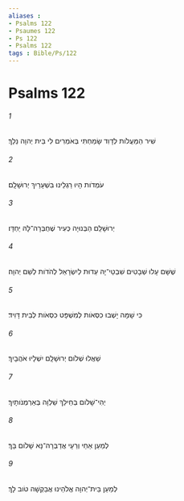 ```yaml
---
aliases : 
- Psalms 122
- Psaumes 122
- Ps 122
- Psalms 122
tags : Bible/Ps/122
---
```


# Psalms 122

###### 1
שִׁיר הַמַּעֲלֹות לְדָוִד שָׂמַחְתִּי בְּאֹמְרִים לִי בֵּית יְהוָה נֵלֵךְ׃
###### 2
עֹמְדֹות הָיוּ רַגְלֵינוּ בִּשְׁעָרַיִךְ יְרוּשָׁלִָם׃
###### 3
יְרוּשָׁלִַם הַבְּנוּיָה כְּעִיר שֶׁחֻבְּרָה־לָּהּ יַחְדָּו׃
###### 4
שֶׁשָּׁם עָלוּ שְׁבָטִים שִׁבְטֵי־יָהּ עֵדוּת לְיִשְׂרָאֵל לְהֹדֹות לְשֵׁם יְהוָה׃
###### 5
כִּי שָׁמָּה יָשְׁבוּ כִסְאֹות לְמִשְׁפָּט כִּסְאֹות לְבֵית דָּוִיד׃
###### 6
שַׁאֲלוּ שְׁלֹום יְרוּשָׁלִָם יִשְׁלָיוּ אֹהֲבָיִךְ׃
###### 7
יְהִי־שָׁלֹום בְּחֵילֵךְ שַׁלְוָה בְּאַרְמְנֹותָיִךְ׃
###### 8
לְמַעַן אַחַי וְרֵעָי אֲדַבְּרָה־נָּא שָׁלֹום בָּךְ׃
###### 9
לְמַעַן בֵּית־יְהוָה אֱלֹהֵינוּ אֲבַקְשָׁה טֹוב לָךְ׃
